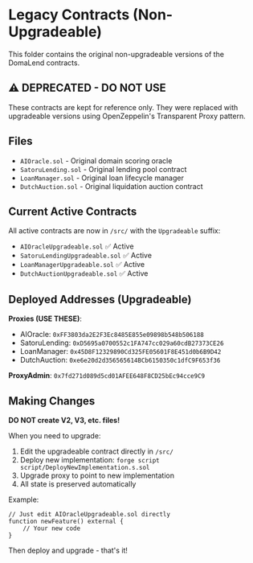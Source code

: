# Legacy Contracts (Non-Upgradeable)

This folder contains the original non-upgradeable versions of the DomaLend contracts.

## ⚠️ DEPRECATED - DO NOT USE

These contracts are kept for reference only. They were replaced with upgradeable versions using OpenZeppelin's Transparent Proxy pattern.

## Files

- `AIOracle.sol` - Original domain scoring oracle
- `SatoruLending.sol` - Original lending pool contract
- `LoanManager.sol` - Original loan lifecycle manager
- `DutchAuction.sol` - Original liquidation auction contract

## Current Active Contracts

All active contracts are now in `/src/` with the `Upgradeable` suffix:

- `AIOracleUpgradeable.sol` ✅ Active
- `SatoruLendingUpgradeable.sol` ✅ Active
- `LoanManagerUpgradeable.sol` ✅ Active
- `DutchAuctionUpgradeable.sol` ✅ Active

## Deployed Addresses (Upgradeable)

**Proxies (USE THESE)**:
- AIOracle: `0xFF3803da2E2F3Ec8485E855e09898b548b506188`
- SatoruLending: `0xD5695a0700552c1FA747cc029a60cdB27373CE26`
- LoanManager: `0x45D8F12329890Cd325FE05601F8E451d0b6B9D42`
- DutchAuction: `0xe6e20d2d356565614BCb6150350c1dfC9F653f36`

**ProxyAdmin**: `0x7fd271d089d5cd01AFEE648F8CD25bEc94cce9C9`

## Making Changes

**DO NOT create V2, V3, etc. files!**

When you need to upgrade:
1. Edit the upgradeable contract directly in `/src/`
2. Deploy new implementation: `forge script script/DeployNewImplementation.s.sol`
3. Upgrade proxy to point to new implementation
4. All state is preserved automatically

Example:
```solidity
// Just edit AIOracleUpgradeable.sol directly
function newFeature() external {
    // Your new code
}
```

Then deploy and upgrade - that's it!
